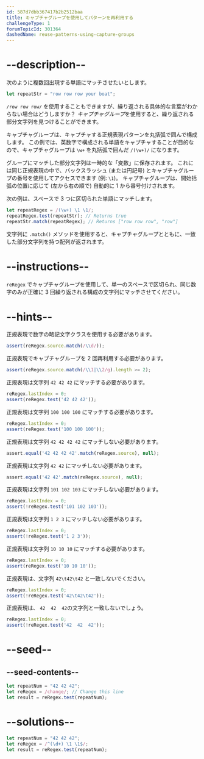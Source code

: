 ```yaml
---
id: 587d7dbb367417b2b2512baa
title: キャプチャグループを使用してパターンを再利用する
challengeType: 1
forumTopicId: 301364
dashedName: reuse-patterns-using-capture-groups
---
```


# --description--

次のように複数回出現する単語にマッチさせたいとします。

```js
let repeatStr = "row row row your boat";
```

`/row row row/` を使用することもできますが、繰り返される具体的な言葉がわからない場合はどうしますか？ <dfn>キャプチャグループ</dfn>を使用すると、繰り返される部分文字列を見つけることができます。

キャプチャグループは、キャプチャする正規表現パターンを丸括弧で囲んで構成します。 この例では、英数字で構成される単語をキャプチャすることが目的なので、キャプチャグループは `\w+` を丸括弧で囲んだ `/(\w+)/` になります。

グループにマッチした部分文字列は一時的な「変数」に保存されます。 これには同じ正規表現の中で、バックスラッシュ (または円記号) とキャプチャグループの番号を使用してアクセスできます (例: `\1`)。 キャプチャグループは、開始括弧の位置に応じて (左から右の順で) 自動的に 1 から番号付けされます。

次の例は、スペースで 3 つに区切られた単語にマッチします。

```js
let repeatRegex = /(\w+) \1 \1/;
repeatRegex.test(repeatStr); // Returns true
repeatStr.match(repeatRegex); // Returns ["row row row", "row"]
```

文字列に `.match()` メソッドを使用すると、キャプチャグループとともに、一致した部分文字列を持つ配列が返されます。


# --instructions--

`reRegex` でキャプチャグループを使用して、単一のスペースで区切られ、同じ数字のみが正確に 3 回繰り返される構成の文字列にマッチさせてください。

# --hints--

正規表現で数字の略記文字クラスを使用する必要があります。

```js
assert(reRegex.source.match(/\\d/));
```

正規表現でキャプチャグループを 2 回再利用する必要があります。

```js
assert(reRegex.source.match(/\\1|\\2/g).length >= 2);
```

正規表現は文字列 `42 42 42` にマッチする必要があります。

```js
reRegex.lastIndex = 0;
assert(reRegex.test('42 42 42'));
```

正規表現は文字列 `100 100 100` にマッチする必要があります。

```js
reRegex.lastIndex = 0;
assert(reRegex.test('100 100 100'));
```

正規表現は文字列 `42 42 42 42` にマッチしない必要があります。

```js
assert.equal('42 42 42 42'.match(reRegex.source), null);
```

正規表現は文字列 `42 42` にマッチしない必要があります。

```js
assert.equal('42 42'.match(reRegex.source), null);
```

正規表現は文字列 `101 102 103` にマッチしない必要があります。

```js
reRegex.lastIndex = 0;
assert(!reRegex.test('101 102 103'));
```

正規表現は文字列 `1 2 3` にマッチしない必要があります。

```js
reRegex.lastIndex = 0;
assert(!reRegex.test('1 2 3'));
```

正規表現は文字列 `10 10 10` にマッチする必要があります。

```js
reRegex.lastIndex = 0;
assert(reRegex.test('10 10 10'));
```

正規表現は、文字列 `42\t42\t42` と一致しないでください。

```js
reRegex.lastIndex = 0;
assert(!reRegex.test('42\t42\t42'));
```

正規表現は、 `42  42  42`の文字列と一致しないでしょう。

```js
reRegex.lastIndex = 0;
assert(!reRegex.test('42  42  42'));
```

# --seed--

## --seed-contents--

```js
let repeatNum = "42 42 42";
let reRegex = /change/; // Change this line
let result = reRegex.test(repeatNum);
```

# --solutions--

```js
let repeatNum = "42 42 42";
let reRegex = /^(\d+) \1 \1$/;
let result = reRegex.test(repeatNum);
```
